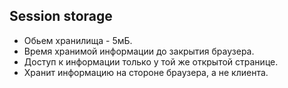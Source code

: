 ## Session storage

- Обьем хранилища - 5мБ.
- Время хранимой информации до закрытия браузера.
- Доступ к информации только у той же открытой странице.
- Хранит информацию на стороне браузера, а не клиента.
